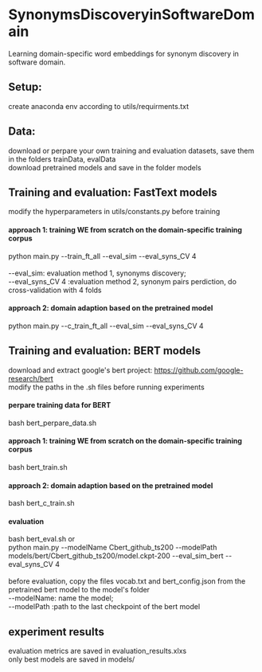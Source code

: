 # SynonymsDiscoveryinSoftwareDomain
Learning domain-specific word embeddings for synonym discovery in software domain.<br>
## Setup: 
create anaconda env according to utils/requirments.txt<br>
## Data:
download or perpare your own training and evaluation datasets, save them in the folders trainData, evalData<br>
download pretrained models and save in the folder models<br>
## Training and evaluation: FastText models
modify the hyperparameters in utils/constants.py before training<br>
#### approach 1: training WE from scratch on the domain-specific training corpus
python main.py --train_ft_all  --eval_sim  --eval_syns_CV 4 <br> 
<br>
--eval_sim: evaluation method 1, synonyms discovery; <br>
--eval_syns_CV 4 :evaluation method 2, synonym pairs perdiction, do cross-validation with 4 folds<br> 
#### approach 2: domain adaption based on the pretrained model
python main.py --c_train_ft_all  --eval_sim  --eval_syns_CV 4
## Training and evaluation: BERT models
download and extract google's bert project: https://github.com/google-research/bert<br>
modify the paths in the .sh files before running experiments<br>
#### perpare training data for BERT
bash bert_perpare_data.sh<br>
#### approach 1: training WE from scratch on the domain-specific training corpus
bash bert_train.sh<br>
#### approach 2: domain adaption based on the pretrained model
bash bert_c_train.sh<br>
#### evaluation

bash bert_eval.sh or <br>
python main.py --modelName Cbert_github_ts200 --modelPath models/bert/Cbert_github_ts200/model.ckpt-200 --eval_sim_bert --eval_syns_CV 4<br>
<br>
before evaluation, copy the files vocab.txt and bert_config.json from the pretrained bert model to the model's folder<br>
--modelName: name the model; <br>
--modelPath :path to the last checkpoint of the bert model<br> 
## experiment results
evaluation metrics are saved in evaluation_results.xlxs<br> 
only best models are saved in models/<br> 




